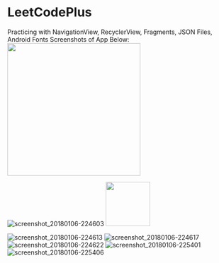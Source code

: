 # LeetCodePlus
Practicing with NavigationView, RecyclerView, Fragments, JSON Files, Android Fonts
Screenshots of App Below:
<img src="https://user-images.githubusercontent.com/30193978/34647485-d771c2de-f338-11e7-9b4b-d57b7576b18c.jpg" width="300" height="300">


![screenshot_20180106-224603](https://user-images.githubusercontent.com/30193978/34647485-d771c2de-f338-11e7-9b4b-d57b7576b18c.jpg)
<img src="https://your-image-url.type" width="100" height="100">

![screenshot_20180106-224613](https://user-images.githubusercontent.com/30193978/34647486-d78e29d8-f338-11e7-90ae-ad7cd30d1ddb.jpg)
![screenshot_20180106-224617](https://user-images.githubusercontent.com/30193978/34647487-d7a6a076-f338-11e7-9f00-a12aa465f069.jpg)
![screenshot_20180106-224622](https://user-images.githubusercontent.com/30193978/34647488-d7c28548-f338-11e7-9fb1-729fc8218775.jpg)
![screenshot_20180106-225401](https://user-images.githubusercontent.com/30193978/34647489-d7da3594-f338-11e7-89f0-726b26113396.jpg)
![screenshot_20180106-225406](https://user-images.githubusercontent.com/30193978/34647490-d7f025f2-f338-11e7-9032-2e7e032a768c.jpg)
